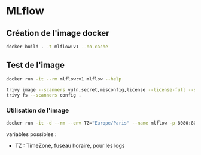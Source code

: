 # MLflow

## Création de l'image docker

```bash
docker build . -t mlflow:v1 --no-cache
```

## Test de l'image

```bash
docker run -it --rm mlflow:v1 mlflow --help

trivy image --scanners vuln,secret,misconfig,license --license-full --severity CRITICAL,HIGH mlflow:v1
trivy fs --scanners config .
```

### Utilisation de l'image

```bash
docker run -it -d --rm --env TZ="Europe/Paris" --name mlflow -p 8080:8080 mlflow:v1
```

variables possibles :

- TZ : TimeZone, fuseau horaire, pour les logs
